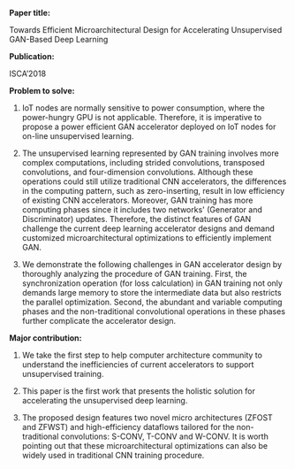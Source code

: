 **Paper title:**

Towards Efficient Microarchitectural Design for Accelerating Unsupervised
GAN-Based Deep Learning

**Publication:**

ISCA’2018

**Problem to solve:**

1.  IoT nodes are normally sensitive to power consumption, where the
    power-hungry GPU is not applicable. Therefore, it is imperative to propose a
    power efficient GAN accelerator deployed on IoT nodes for on-line
    unsupervised learning.

2.  The unsupervised learning represented by GAN training involves more complex
    computations, including strided convolutions, transposed convolutions, and
    four-dimension convolutions. Although these operations could still utilize
    traditional CNN accelerators, the differences in the computing pattern, such
    as zero-inserting, result in low efficiency of existing CNN accelerators.
    Moreover, GAN training has more computing phases since it includes two
    networks' (Generator and Discriminator) updates. Therefore, the distinct
    features of GAN challenge the current deep learning accelerator designs and
    demand customized microarchitectural optimizations to efficiently implement
    GAN.

3.  We demonstrate the following challenges in GAN accelerator design by
    thoroughly analyzing the procedure of GAN training. First, the
    synchronization operation (for loss calculation) in GAN training not only
    demands large memory to store the intermediate data but also restricts the
    parallel optimization. Second, the abundant and variable computing phases
    and the non-traditional convolutional operations in these phases further
    complicate the accelerator design.

**Major contribution:**

1.  We take the first step to help computer architecture community to understand
    the inefficiencies of current accelerators to support unsupervised training.

2.  This paper is the first work that presents the holistic solution for
    accelerating the unsupervised deep learning.

3.  The proposed design features two novel micro architectures (ZFOST and ZFWST)
    and high-efficiency dataflows tailored for the non-traditional convolutions:
    S-CONV, T-CONV and W-CONV. It is worth pointing out that these
    microarchitectural optimizations can also be widely used in traditional CNN
    training procedure.
